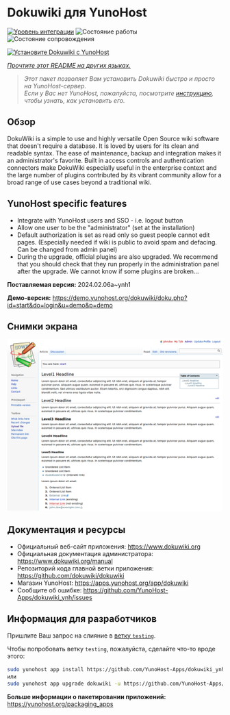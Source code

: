 <!--
Важно: этот README был автоматически сгенерирован <https://github.com/YunoHost/apps/tree/master/tools/readme_generator>
Он НЕ ДОЛЖЕН редактироваться вручную.
-->

# Dokuwiki для YunoHost

[![Уровень интеграции](https://apps.yunohost.org/badge/integration/dokuwiki)](https://ci-apps.yunohost.org/ci/apps/dokuwiki/)
![Состояние работы](https://apps.yunohost.org/badge/state/dokuwiki)
![Состояние сопровождения](https://apps.yunohost.org/badge/maintained/dokuwiki)

[![Установите Dokuwiki с YunoHost](https://install-app.yunohost.org/install-with-yunohost.svg)](https://install-app.yunohost.org/?app=dokuwiki)

*[Прочтите этот README на других языках.](./ALL_README.md)*

> *Этот пакет позволяет Вам установить Dokuwiki быстро и просто на YunoHost-сервер.*  
> *Если у Вас нет YunoHost, пожалуйста, посмотрите [инструкцию](https://yunohost.org/install), чтобы узнать, как установить его.*

## Обзор

DokuWiki is a simple to use and highly versatile Open Source wiki software that doesn't require a database. It is loved by users for its clean and readable syntax. The ease of maintenance, backup and integration makes it an administrator's favorite. Built in access controls and authentication connectors make DokuWiki especially useful in the enterprise context and the large number of plugins contributed by its vibrant community allow for a broad range of use cases beyond a traditional wiki.

## YunoHost specific features

* Integrate with YunoHost users and SSO - i.e. logout button
* Allow one user to be the "administrator" (set at the installation)
* Default authorization is set as read only so guest people cannot edit pages. (Especially needed if wiki is public to avoid spam and defacing. Can be changed from admin panel)
* During the upgrade, official plugins are also upgraded. We recommend that you should check that they run properly in the administration panel after the upgrade. We cannot know if some plugins are broken...


**Поставляемая версия:** 2024.02.06a~ynh1

**Демо-версия:** <https://demo.yunohost.org/dokuwiki/doku.php?id=start&do=login&u=demo&p=demo>

## Снимки экрана

![Снимок экрана Dokuwiki](./doc/screenshots/DokuWiki_Screenshot.png)

## Документация и ресурсы

- Официальный веб-сайт приложения: <https://www.dokuwiki.org>
- Официальная документация администратора: <https://www.dokuwiki.org/manual>
- Репозиторий кода главной ветки приложения: <https://github.com/dokuwiki/dokuwiki>
- Магазин YunoHost: <https://apps.yunohost.org/app/dokuwiki>
- Сообщите об ошибке: <https://github.com/YunoHost-Apps/dokuwiki_ynh/issues>

## Информация для разработчиков

Пришлите Ваш запрос на слияние в [ветку `testing`](https://github.com/YunoHost-Apps/dokuwiki_ynh/tree/testing).

Чтобы попробовать ветку `testing`, пожалуйста, сделайте что-то вроде этого:

```bash
sudo yunohost app install https://github.com/YunoHost-Apps/dokuwiki_ynh/tree/testing --debug
или
sudo yunohost app upgrade dokuwiki -u https://github.com/YunoHost-Apps/dokuwiki_ynh/tree/testing --debug
```

**Больше информации о пакетировании приложений:** <https://yunohost.org/packaging_apps>

